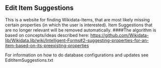 ## Edit Item Suggestions

This is a website for finding Wikidata-Items, that are most likely missing certain properties (in which the user is interested).
Item Suggestions that are no longer relevant will be removed automatically.
####The algorithm is based on concepts/ideas described here: 
https://github.com/Wikidata-lib/Wikidata.lib/wiki/Intelligent-Forms#2-suggesting-properties-for-an-item-based-on-its-preexisting-properties

For information on how to do database configurations and updates see EditItemSuggestions.txt
